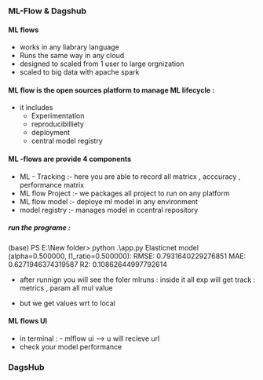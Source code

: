 ### ML-Flow & Dagshub

#### ML flows 
- works in any liabrary language 
- Runs the same way in any cloud 
- designed to scaled from 1 user to large orgnization 
- scaled to big  data with apache spark 

#### ML flow is the open sources platform to manage ML lifecycle :
- it includes 
    - Experimentation 
    - reproducibilliety 
    - deployment 
    - central model registry 

#### ML -flows are provide 4 components 
- ML - Tracking :- here you are able to record all matricx , acccuracy , performance matrix 
- ML flow Project :- we packages all project to run on any platform 
- ML flow model :- deploye ml model in any environment 
- model registry  :- manages model in ccentral repository 



##### run the programe :
(base) PS E:\New folder> python .\app.py
Elasticnet model (alpha=0.500000, l1_ratio=0.500000):
  RMSE: 0.7931640229276851
  MAE: 0.6271946374319587
  R2: 0.10862644997792614  

  - after runnign you will see the foler mlruns :
        inside it all exp will get track : 
        metrics , param all mul value 

  - but we get values wrt to local  


#### ML flows UI 

- in terminal : - mlflow ui  --> u will recieve url 
- check your model performance 



### DagsHub 
